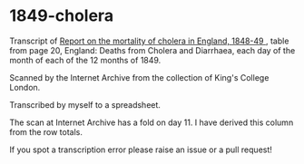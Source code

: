 
# 1849-cholera

Transcript of [Report on the mortality of cholera in England, 1848-49 ](https://archive.org/details/b21308251/page/20/mode/2up), table from page 20, England: Deaths from Cholera and Diarrhaea, each day of the month of each of the 12 months of 1849.

Scanned by the Internet Archive from the collection of King's College London. 

Transcribed by myself to a spreadsheet.

The scan at Internet Archive has a fold on day 11. I have derived this column from the row totals.

If you spot a transcription error please raise an issue or a pull request!
